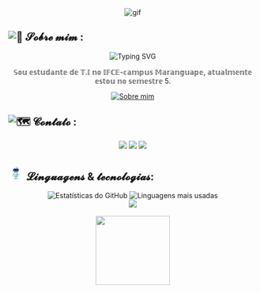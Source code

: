 <div align="center">
    <img src="https://media4.giphy.com/media/lBbBus2vlRT1i8rDEL/giphy.gif?cid=6c09b952tu3e4khqlekc9vbyirni5ln8007enlj6e6zwskdk&ep=v1_internal_gif_by_id&rid=giphy.gif&ct=s" alt="gif" width="99" height="99">
</div>
<h2><img src="https://fonts.gstatic.com/s/e/notoemoji/latest/1f4ab/512.webp" alt="💫" width="32" height="32"> 𝓢𝓸𝓫𝓻𝓮 𝓶𝓲𝓶 :</h2>
<p align="center">
  <img src="https://readme-typing-svg.demolab.com/?lines=Ola,+bem+vindo+ao+meu+git!;Sou+Rayane+Sousa+muito+prazer!;&font=Pacifico&center=true&width=380&height=50&duration=4000&pause=1000&color=F75C7E" alt="Typing SVG">
</p>
<p align="center">𝕊𝕠𝕦 𝕖𝕤𝕥𝕦𝕕𝕒𝕟𝕥𝕖 𝕕𝕖 𝕋.𝕀 𝕟𝕠 𝕀𝔽ℂ𝔼-𝕔𝕒𝕞𝕡𝕦𝕤 𝕄𝕒𝕣𝕒𝕟𝕘𝕦𝕒𝕡𝕖, 𝕒𝕥𝕦𝕒𝕝𝕞𝕖𝕟𝕥𝕖 𝕖𝕤𝕥𝕠𝕦 𝕟𝕠 𝕤𝕖𝕞𝕖𝕤𝕥𝕣𝕖 5.</p>
<div align="center">
    <a href="https://ydvtim.github.io/sobremim/" target="_blank">
  <img src="https://img.shields.io/badge/Album_de_fotos%20-%23333?style=for-the-badge&labelColor=333333&logo=butterfly&logoColor=white" alt="Sobre mim">
</a>
</div>

<h2><img src="https://fonts.gstatic.com/s/e/notoemoji/latest/1f30d/512.webp" alt="🗺️" width="32" height="32"> 𝓒𝓸𝓷𝓽𝓪𝓽𝓸 :</h2>

<p align="center">
    <a href = "mailto: rayanesousa@aluno.ifce.edu.br"><img src="https://img.shields.io/badge/-Gmail-%23333?style=for-the-badge&logo=gmail&logoColor=white" target="_blank"></a>
 <a href="https://www.instagram.com/rayanesousa20.25?igsh=MXFlM3JmeGN0cHEyNQ=="><img src="https://img.shields.io/badge/Instagram-E4405F?style=for-the-badge&logo=instagram&logoColor=white"/></a>
<a href="https://www.linkedin.com/in/rayane-sousa-51ba20268?utm_source=share&utm_campaign=share_via&utm_content=profile&utm_medium=android_app" target="_blank">
    <img src="https://img.shields.io/badge/LinkedIn-0077B5?style=for-the-badge&logo=linkedin&logoColor=white"></a>
</p>

<h2> <img src="https://github.com/Ydvtim/gifs/blob/main/3be2f445535301ebc8d739576ce8b3-unscreen.gif" alt="👩🏽‍💻"width="32" height="32"> 𝓛𝓲𝓷𝓰𝓾𝓪𝓰𝓮𝓷𝓼 & 𝓽𝓮𝓬𝓷𝓸𝓵𝓸𝓰𝓲𝓪𝓼:</h2>
<div align="center">
  <img src="https://github-readme-stats.vercel.app/api?username=Ydvtim&show_icons=true&hide_title=true&theme=dracula&title_color=ff79c6&icon_color=ff79c6&text_color=ffb6c1&bg_color=000000&cache_seconds=1" alt="Estatísticas do GitHub" style="display: inline-block; width: 89; max-width: 89;"/>
  
  <img src="https://github-readme-stats.vercel.app/api/top-langs/?username=Ydvtim&layout=compact&langs_count=5&title_color=ffc0cb&text_color=ffc0cb&bg_color=000000&cache_seconds=1" alt="Linguagens mais usadas" style="display: inline-block; width: 89; max-width: 89;"/>
</div>
<div align="center">
  <img src="https://skillicons.dev/icons?i=vscode,python,javascript,cpp,c,arduino,github,eclipse,mysql,html,java,css,django&theme=dark"/>
</div>
<p align="center">
  <img src="https://media4.giphy.com/media/drXjWYTyh0eg79TeEl/giphy.gif?cid=6c09b9525tozfnezrm3l1um98h8wxf4ii4wfqc0dvidsbfxo&ep=v1_internal_gif_by_id&rid=giphy.gif&ct=s" width="150" height="140"> 
</p>
